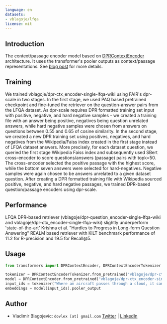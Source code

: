 ```yaml
---
language: en
datasets:
- vblagoje/lfqa
license: mit
---
```


## Introduction
The context/passage encoder model based on [DPRContextEncoder](https://huggingface.co/docs/transformers/master/en/model_doc/dpr#transformers.DPRContextEncoder) architecture. It uses the transformer's pooler outputs as context/passage representations. See [blog post](https://towardsdatascience.com/long-form-qa-beyond-eli5-an-updated-dataset-and-approach-319cb841aabb) for more details.

## Training
We trained vblagoje/dpr-ctx_encoder-single-lfqa-wiki using FAIR's dpr-scale in two stages. In the first stage, we used PAQ based pretrained checkpoint and fine-tuned the retriever on the question-answer pairs from the LFQA dataset. As dpr-scale requires DPR formatted training set input with positive, negative, and hard negative samples - we created a training file with an answer being positive, negatives being question unrelated answers, while hard negative samples were chosen from answers on questions between 0.55 and 0.65 of cosine similarity. In the second stage, we created a new DPR training set using positives, negatives, and hard negatives from the Wikipedia/Faiss index created in the first stage instead of LFQA dataset answers. More precisely, for each dataset question, we queried the first stage Wikipedia Faiss index and subsequently used SBert cross-encoder to score questions/answers (passage) pairs with topk=50. The cross-encoder selected the positive passage with the highest score, while the bottom seven answers were selected for hard-negatives. Negative samples were again chosen to be answers unrelated to a given dataset question. After creating a DPR formatted training file with Wikipedia sourced positive, negative, and hard negative passages, we trained DPR-based question/passage encoders using dpr-scale. 
## Performance
LFQA DPR-based retriever (vblagoje/dpr-question_encoder-single-lfqa-wiki and vblagoje/dpr-ctx_encoder-single-lfqa-wiki) slightly underperform 'state-of-the-art' Krishna et al. "Hurdles to Progress in Long-form Question Answering" REALM based retriever with KILT benchmark performance of 11.2 for R-precision and 19.5 for Recall@5. 
## Usage
```python
from transformers import DPRContextEncoder, DPRContextEncoderTokenizer

tokenizer = DPRContextEncoderTokenizer.from_pretrained("vblagoje/dpr-ctx_encoder-single-lfqa-wiki")
model = DPRContextEncoder.from_pretrained("vblagoje/dpr-ctx_encoder-single-lfqa-wiki")
input_ids = tokenizer("Where an aircraft passes through a cloud, it can disperse the cloud in its path...", return_tensors="pt")["input_ids"]
embeddings = model(input_ids).pooler_output
```
## Author
- Vladimir Blagojevic: `dovlex [at] gmail.com` [Twitter](https://twitter.com/vladblagoje) | [LinkedIn](https://www.linkedin.com/in/blagojevicvladimir/)
